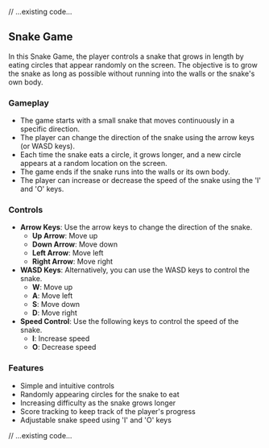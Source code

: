 // ...existing code...

## Snake Game

In this Snake Game, the player controls a snake that grows in length by eating circles that appear randomly on the screen. The objective is to grow the snake as long as possible without running into the walls or the snake's own body.

### Gameplay

- The game starts with a small snake that moves continuously in a specific direction.
- The player can change the direction of the snake using the arrow keys (or WASD keys).
- Each time the snake eats a circle, it grows longer, and a new circle appears at a random location on the screen.
- The game ends if the snake runs into the walls or its own body.
- The player can increase or decrease the speed of the snake using the 'I' and 'O' keys.

### Controls

- **Arrow Keys**: Use the arrow keys to change the direction of the snake.
  - **Up Arrow**: Move up
  - **Down Arrow**: Move down
  - **Left Arrow**: Move left
  - **Right Arrow**: Move right
- **WASD Keys**: Alternatively, you can use the WASD keys to control the snake.
  - **W**: Move up
  - **A**: Move left
  - **S**: Move down
  - **D**: Move right
- **Speed Control**: Use the following keys to control the speed of the snake.
  - **I**: Increase speed
  - **O**: Decrease speed

### Features

- Simple and intuitive controls
- Randomly appearing circles for the snake to eat
- Increasing difficulty as the snake grows longer
- Score tracking to keep track of the player's progress
- Adjustable snake speed using 'I' and 'O' keys

// ...existing code...
